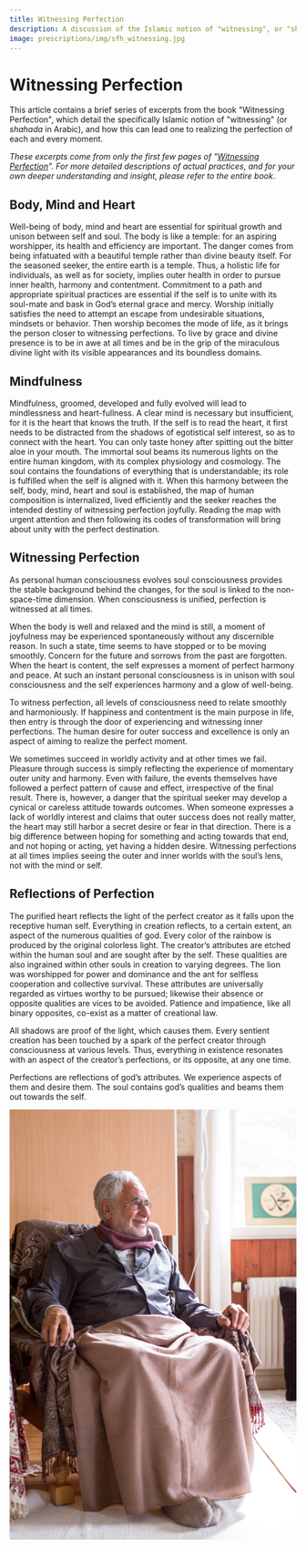 ```yaml
---
title: Witnessing Perfection
description: A discussion of the Islamic notion of "witnessing", or "shahada", and how this can lead one to realizing the perfection of each and every moment.
image: prescriptions/img/sfh_witnessing.jpg
---
```


# Witnessing Perfection

This article contains a brief series of excerpts from the book "Witnessing Perfection", which detail the specifically Islamic notion of "witnessing" (or _shahada_ in Arabic), and how this can lead one to realizing the perfection of each and every moment.

_These excerpts come from only the first few pages of "[Witnessing Perfection](https://zahrapublications.pub/book-WitnessingPerfection.php#bookTitle)". For more detailed descriptions of actual practices, and for your own deeper understanding and insight, please refer to the entire book_.

## Body, Mind and Heart  

Well-being of body, mind and heart are essential for spiritual growth and unison between self and soul. The body is like a temple: for an aspiring worshipper, its health and efficiency are important. The danger comes from being infatuated with a beautiful temple rather than divine beauty itself. For the seasoned seeker, the entire earth is a temple. Thus, a holistic life for individuals, as well as for society, implies outer health in order to pursue inner health, harmony and contentment. Commitment to a path and appropriate spiritual practices are essential if the self is to unite with its soul-mate and bask in God’s eternal grace and mercy. Worship initially satisfies the need to attempt an escape from undesirable situations, mindsets or behavior. Then worship becomes the mode of life, as it brings the person closer to witnessing perfections. To live by grace and divine presence is to be in awe at all times and be in the grip of the miraculous divine light with its visible appearances and its boundless domains.  

## Mindfulness  

Mindfulness, groomed, developed and fully evolved will lead to mindlessness and heart-fullness. A clear mind is necessary but insufficient, for it is the heart that knows the truth. If the self is to read the heart, it first needs to be distracted from the shadows of egotistical self interest, so as to connect with the heart. You can only taste honey after spitting out the bitter aloe in your mouth. The immortal soul beams its numerous lights on the entire human kingdom, with its complex physiology and cosmology. The soul contains the foundations of everything that is understandable; its role is fulfilled when the self is aligned with it. When this harmony between the self, body, mind, heart and soul is established, the map of human composition is internalized, lived efficiently and the seeker reaches the intended destiny of witnessing perfection joyfully.
Reading the map with urgent attention and then following its codes of transformation will bring about unity with the perfect destination.

## Witnessing Perfection  

As personal human consciousness evolves soul consciousness provides the stable background behind the changes, for the soul is linked to the non-space-time dimension. When consciousness is unified, perfection is witnessed at all times.  

When the body is well and relaxed and the mind is still, a moment of joyfulness may be experienced spontaneously without any discernible reason. In such a state, time seems to have stopped or to be moving smoothly. Concern for the future and sorrows from the past are forgotten. When the heart is content, the self expresses a moment of perfect harmony and peace. At such an instant personal consciousness is in unison with soul consciousness and the self experiences harmony and a glow of well-being.  

To witness perfection, all levels of consciousness need to relate smoothly and harmoniously. If happiness and contentment is the main purpose in life, then entry is through the door of experiencing and witnessing inner perfections. The human desire for outer success and excellence is only an aspect of aiming to realize the perfect moment.  

We sometimes succeed in worldly activity and at other times we fail. Pleasure through success is simply reflecting the experience of momentary outer unity and harmony. Even with failure, the events themselves have followed a perfect pattern of cause and effect, irrespective of the final result. There is, however, a danger that the spiritual seeker may develop a cynical or careless attitude towards outcomes. When someone expresses a lack of worldly interest and claims that outer success does not really matter, the heart may still harbor a secret desire or fear in that direction. There is a big difference between hoping for something and acting towards that end, and not hoping or acting, yet having a hidden desire. Witnessing perfections at all times implies seeing the outer and inner worlds with the soul’s lens, not with the mind or self.

## Reflections of Perfection  

The purified heart reflects the light of the perfect creator as it falls upon the receptive human self.  Everything in creation reflects, to a certain extent, an aspect of the numerous qualities of god. Every color of the rainbow is produced by the original colorless light. The creator’s attributes are etched within the human soul and are sought after by the self. These qualities are also ingrained within other souls in creation to varying degrees. The lion was worshipped for power and dominance and the ant for selfless cooperation and collective survival. These attributes are universally regarded as virtues worthy to be pursued; likewise their absence or opposite qualities are vices to be avoided. Patience and impatience, like all binary opposites, co-exist as a matter of creational law.  

All shadows are proof of the light, which causes them. Every sentient creation has been touched by a spark of the perfect creator through consciousness at various levels. Thus, everything in existence resonates with an aspect of the creator’s perfections, or its opposite, at any one time.  

Perfections are reflections of god’s attributes. We experience aspects of them and desire them. The soul contains god’s qualities and beams them out towards the self.

![Witnessing perfection joyfully](../img/sfh_witnessing.jpg)


